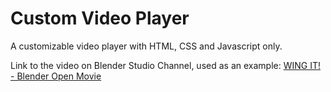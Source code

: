 # Custom Video Player

A customizable video player with HTML, CSS and Javascript only.

Link to the video on Blender Studio Channel, used as an example: [WING IT! - Blender Open Movie](https://www.youtube.com/watch?v=u9lj-c29dxI)
